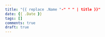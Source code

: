```yaml
---
title: "{{ replace .Name "-" " " | title }}"
date: {{ .Date }}
tags: []
comments: true
draft: true
---
```

